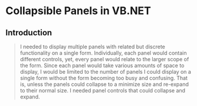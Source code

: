 # Collapsible Panels in VB.NET
<h2>Introduction</h2>

> I needed to display multiple panels with related but discrete functionality on a single form. Individually, each panel would contain different controls, yet, every panel would relate to the larger scope of the form. Since each panel would take various amounts of space to display, I would be limited to the number of panels I could display on a single form without the form becoming too busy and confusing. That is, unless the panels could collapse to a minimize size and re-expand to their normal size. I needed panel controls that could collapse and expand.
